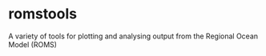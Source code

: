romstools
=========

A variety of tools for plotting and analysing output from the Regional Ocean Model (ROMS)
